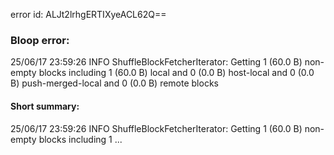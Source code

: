 error id: ALJt2lrhgERTIXyeACL62Q==
### Bloop error:

25/06/17 23:59:26 INFO ShuffleBlockFetcherIterator: Getting 1 (60.0 B) non-empty blocks including 1 (60.0 B) local and 0 (0.0 B) host-local and 0 (0.0 B) push-merged-local and 0 (0.0 B) remote blocks
#### Short summary: 

25/06/17 23:59:26 INFO ShuffleBlockFetcherIterator: Getting 1 (60.0 B) non-empty blocks including 1 ...